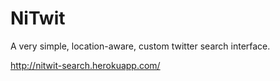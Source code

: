 # NiTwit

A very simple, location-aware, custom twitter search interface.

http://nitwit-search.herokuapp.com/
